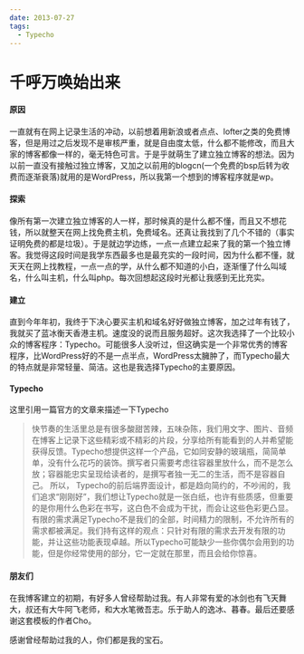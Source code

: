 ```yaml
---
date: 2013-07-27
tags:
  - Typecho
---
```


# 千呼万唤始出来

#### 原因
一直就有在网上记录生活的冲动，以前想着用新浪或者点点、lofter之类的免费博客，但是用过之后发现不是审核严重，就是自由度太低，什么都不能修改，而且大家的博客都像一样的，毫无特色可言。于是乎就萌生了建立独立博客的想法。因为以前一直没有接触过独立博客，又加之以前用的blogcn(一个免费的bsp后转为收费而逐渐衰落)就用的是WordPress，所以我第一个想到的博客程序就是wp。

#### 探索
像所有第一次建立独立博客的人一样，那时候真的是什么都不懂，而且又不想花钱，所以就整天在网上找免费主机，免费域名。还真让我找到了几个不错的（事实证明免费的都是垃圾）。于是就边学边练，一点一点建立起来了我的第一个独立博客。我觉得这段时间是我学东西最多也是最充实的一段时间，因为什么都不懂，就天天在网上找教程，一点一点的学，从什么都不知道的小白，逐渐懂了什么叫域名，什么叫主机，什么叫php。每次回想起这段时光都让我感到无比充实。

#### 建立
直到今年年初，我终于下决心要买主机和域名好好做独立博客，加之过年有钱了，我就买了蓝冰衡天香港主机。速度没的说而且服务超好。这次我选择了一个比较小众的博客程序：Typecho。可能很多人没听过，但这确实是一个非常优秀的博客程序，比WordPress好的不是一点半点，WordPress太臃肿了，而Typecho最大的特点就是非常轻量、简洁。这也是我选择Typecho的主要原因。

#### Typecho
这里引用一篇官方的文章来描述一下Typecho

> 快节奏的生活里总是有很多酸甜苦辣，五味杂陈，我们用文字、图片、音频在博客上记录下这些精彩或不精彩的片段，分享给所有能看到的人并希望能获得反馈。Typecho想提供这样一个产品，它如同安静的玻璃瓶，简简单单，没有什么花巧的装饰。撰写者只需要考虑往容器里放什么，而不是怎么放；容器能忠实呈现给读者的，是撰写者独一无二的生活，而不是容器自己。 所以， Typecho的前后端界面设计，都是趋向简约的，不吵闹的，我们追求“刚刚好”，我们想让Typecho就是一张白纸，也许有些质感，但重要的是你用什么色彩在书写，这白色不会成为干扰，而会让这些色彩更凸显。 有限的需求满足Typecho不是我们的全部，时间精力的限制，不允许所有的需求都被满足。我们持有这样的观点：只针对有限的需求去开发有限的功能，并让这些功能表现卓越。所以Typecho可能缺少一些你偶尔会用到的功能，但是你经常使用的部分，它一定就在那里，而且会给你惊喜。

#### 朋友们
在我博客建立的初期，有好多人曾经帮助过我。有人非常有爱的冰剑也有飞天舞大，叔还有大牛阿飞老师，和大水笔微吾志。乐于助人的逸冰、暮春。最后还要感谢这套模板的作者Cho。

感谢曾经帮助过我的人，你们都是我的宝石。

